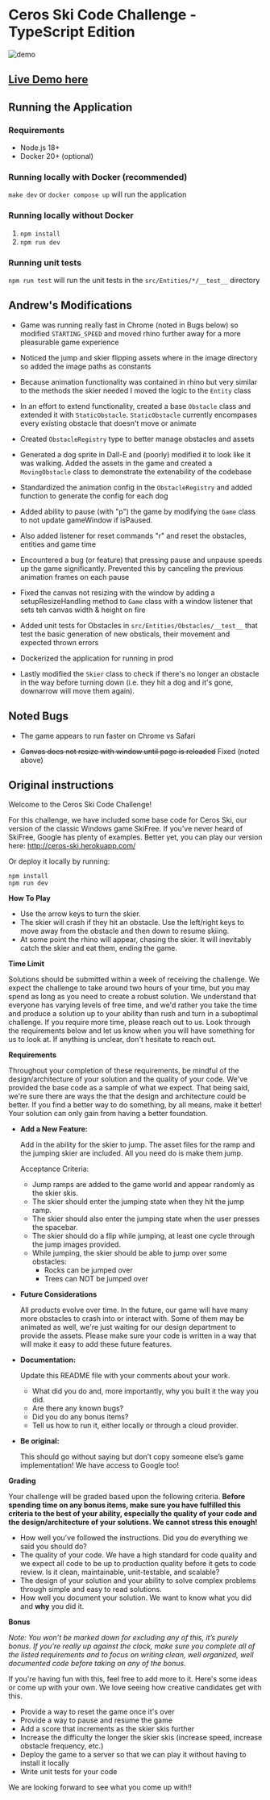 # Ceros Ski Code Challenge - TypeScript Edition

![demo](./demo.gif)

## [Live Demo here](https://andrewdw-ski-app-tq98u.ondigitalocean.app/)

## Running the Application

### Requirements

-   Node.js 18+
-   Docker 20+ (optional)

### Running locally with Docker (recommended)

`make dev` or `docker compose up` will run the application

### Running locally without Docker

1. `npm install`
2. `npm run dev`

### Running unit tests

`npm run test` will run the unit tests in the `src/Entities/*/__test__` directory

## Andrew's Modifications

-   Game was running really fast in Chrome (noted in Bugs below) so modified `STARTING_SPEED` and moved rhino further away for a more pleasurable game experience

-   Noticed the jump and skier flipping assets where in the image directory so added the image paths as constants

-   Because animation functionality was contained in rhino but very similar to the methods the skier needed I moved the logic to the `Entity` class

-   In an effort to extend functionality, created a base `Obstacle` class and extended it with `StaticObstacle`. `StaticObstacle` currently encompases every existing obstacle that doesn't move or animate

-   Created `ObstacleRegistry` type to better manage obstacles and assets

-   Generated a dog sprite in Dall-E and (poorly) modified it to look like it was walking. Added the assets in the game and created a `MovingObstacle` class to demonstrate the extenability of the codebase

-   Standardized the animation config in the `ObstacleRegistry` and added function to generate the config for each dog

-   Added ability to pause (with "p") the game by modifying the `Game` class to not update gameWindow if isPaused.

-   Also added listener for reset commands "r" and reset the obstacles, entities and game time

-   Encountered a bug (or feature) that pressing pause and unpause speeds up the game significantly. Prevented this by canceling the previous animation frames on each pause

-   Fixed the canvas not resizing with the window by adding a setupResizeHandling method to `Game` class with a window listener that sets teh canvas width & height on fire

-   Added unit tests for Obstacles in `src/Entities/Obstacles/__test__` that test the basic generation of new obsticals, their movement and expected thrown errors

-   Dockerized the application for running in prod

-   Lastly modified the `Skier` class to check if there's no longer an obstacle in the way before turning down (i.e. they hit a dog and it's gone, downarrow will move them again).

## Noted Bugs

-   The game appears to run faster on Chrome vs Safari

-   <s>Canvas does not resize with window until page is reloaded</s> Fixed (noted above)

## Original instructions

Welcome to the Ceros Ski Code Challenge!

For this challenge, we have included some base code for Ceros Ski, our version of the classic Windows game SkiFree. If
you've never heard of SkiFree, Google has plenty of examples. Better yet, you can play our version here:
http://ceros-ski.herokuapp.com/

Or deploy it locally by running:

```
npm install
npm run dev
```

**How To Play**

-   Use the arrow keys to turn the skier.
-   The skier will crash if they hit an obstacle. Use the left/right keys to move away from the obstacle and then down
    to resume skiing.
-   At some point the rhino will appear, chasing the skier. It will inevitably catch the skier and eat them, ending the
    game.

**Time Limit**

Solutions should be submitted within a week of receiving the challenge. We expect the challenge to take around two
hours of your time, but you may spend as long as you need to create a robust solution. We understand that everyone has
varying levels of free time, and we'd rather you take the time and produce a solution up to your ability than rush and
turn in a suboptimal challenge. If you require more time, please reach out to us. Look through the requirements below
and let us know when you will have something for us to look at. If anything is unclear, don't hesitate to reach out.

**Requirements**

Throughout your completion of these requirements, be mindful of the design/architecture of your solution and the
quality of your code. We've provided the base code as a sample of what we expect. That being said, we're sure there are
ways the that the design and architecture could be better. If you find a better way to do something, by all means, make
it better! Your solution can only gain from having a better foundation.

-   **Add a New Feature:**

    Add in the ability for the skier to jump. The asset files for the ramp and the jumping skier are included. All you
    need do is make them jump.

    Acceptance Criteria:

    -   Jump ramps are added to the game world and appear randomly as the skier skis.
    -   The skier should enter the jumping state when they hit the jump ramp.
    -   The skier should also enter the jumping state when the user presses the spacebar.
    -   The skier should do a flip while jumping, at least one cycle through the jump images provided.
    -   While jumping, the skier should be able to jump over some obstacles:
        -   Rocks can be jumped over
        -   Trees can NOT be jumped over

-   **Future Considerations**

    All products evolve over time. In the future, our game will have many more obstacles to crash into or interact with.
    Some of them may be animated as well, we're just waiting for our design department to provide the assets. Please
    make sure your code is written in a way that will make it easy to add these future features.

-   **Documentation:**

    Update this README file with your comments about your work.

    -   What did you do and, more importantly, why you built it the way you did.
    -   Are there any known bugs?
    -   Did you do any bonus items?
    -   Tell us how to run it, either locally or through a cloud provider.

-   **Be original:**

    This should go without saying but don’t copy someone else’s game implementation! We have access to Google too!

**Grading**

Your challenge will be graded based upon the following criteria. **Before spending time on any bonus items, make sure
you have fulfilled this criteria to the best of your ability, especially the quality of your code and the
design/architecture of your solutions. We cannot stress this enough!**

-   How well you've followed the instructions. Did you do everything we said you should do?
-   The quality of your code. We have a high standard for code quality and we expect all code to be up to production
    quality before it gets to code review. Is it clean, maintainable, unit-testable, and scalable?
-   The design of your solution and your ability to solve complex problems through simple and easy to read solutions.
-   How well you document your solution. We want to know what you did and **why** you did it.

**Bonus**

_Note: You won’t be marked down for excluding any of this, it’s purely bonus. If you’re really up against the clock,
make sure you complete all of the listed requirements and to focus on writing clean, well organized, well documented
code before taking on any of the bonus._

If you're having fun with this, feel free to add more to it. Here's some ideas or come up with your own. We love seeing
how creative candidates get with this.

-   Provide a way to reset the game once it's over
-   Provide a way to pause and resume the game
-   Add a score that increments as the skier skis further
-   Increase the difficulty the longer the skier skis (increase speed, increase obstacle frequency, etc.)
-   Deploy the game to a server so that we can play it without having to install it locally
-   Write unit tests for your code

We are looking forward to see what you come up with!!
